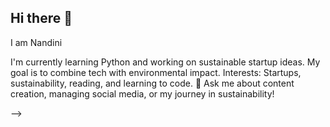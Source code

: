 ## Hi there 👋
   I am Nandini

I'm currently learning Python and working on sustainable startup ideas.
My goal is to combine tech with environmental impact.
Interests: Startups, sustainability, reading, and learning to code.
💬 Ask me about content creation, managing social media, or my journey in sustainability!

-->
